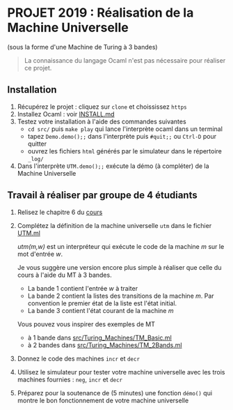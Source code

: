 # PROJET 2019 : Réalisation de la Machine Universelle

(sous la forme d'une Machine de Turing à 3 bandes)

> La connaissance du langage Ocaml n'est pas nécessaire pour réaliser ce projet.

## Installation

1. Récupérez le projet : cliquez sur `clone` et choississez `https`
2. Installez Ocaml : voir [INSTALL.md](../../INSTALL.md)
3. Testez votre installation à l'aide des commandes suivantes
   - `cd src/` puis `make play` qui lance l'interprète ocaml dans un terminal
   - tapez `Demo.demo();;` dans l'interprète puis `#quit;;` ou `Ctrl-D` pour quitter
   - ouvrez les fichiers `html` générés par le simulateur dans le répertoire `_log/`
4. Dans l'interprète `UTM.demo();;` exécute la démo (à compléter) de la Machine Universelle

## Travail à réaliser par groupe de 4 étudiants

1. Relisez le chapitre 6 du [cours](http://www-verimag.imag.fr/~perin/enseignement/L3/mcal/cours/MCAL-MT-CM-a-trous.pdf)
2. Complétez la définition de la machine universelle `utm` dans le fichier [UTM.ml](src/Universal/UTM.ml)

   *utm(m,w)* est un interpréteur qui exécute le code de la machine *m* sur le mot d'entrée *w*.
   
   Je vous suggère une version encore plus simple à réaliser que celle du cours à l'aide du MT à 3 bandes.
   - La bande 1 contient l'entrée *w* à traiter
   - La bande 2 contient la listes des transitions de la machine *m*. Par convention le premier état de la liste est l'état initial.
   - La bande 3 contient l'état courant de la machine *m*
    
   Vous pouvez vous inspirer des exemples de MT 
   - à 1 bande  dans [src/Turing_Machines/TM_Basic.ml](../Turing_Machines/TM_Basic.ml)
   - à 2 bandes dans [src/Turing_Machines/TM_2Bands.ml](../Turing_Machines/TM_2Bands.ml)


3. Donnez le code des machines `incr` et `decr`
4. Utilisez le simulateur pour tester votre machine universelle avec les trois machines fournies : `neg`, `incr` et `decr`
5. Préparez pour la soutenance de (5 minutes) une fonction `démo()` qui montre le bon fonctionnement de votre machine universelle 

